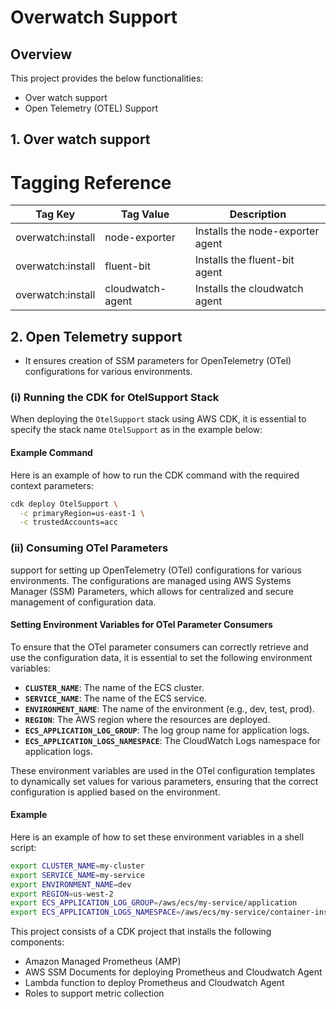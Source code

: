 # Overwatch Support

## Overview

This project provides the below functionalities:
- Over watch support
- Open Telemetry (OTEL) Support

## 1. Over watch support
# Tagging Reference
| Tag Key | Tag Value     | Description                      |
| --- |---------------|----------------------------------|
| overwatch:install| node-exporter | Installs the node-exporter agent |
| overwatch:install| fluent-bit    | Installs the fluent-bit agent    |
| overwatch:install| cloudwatch-agent| Installs the cloudwatch agent  |
## 2. Open Telemetry support
- It ensures creation of SSM parameters for OpenTelemetry (OTel) configurations for various environments.

### (i) Running the CDK for OtelSupport Stack
When deploying the `OtelSupport` stack using AWS CDK, it is essential to specify the stack name `OtelSupport` as in the example below:

#### Example Command

Here is an example of how to run the CDK command with the required context parameters:

```sh
cdk deploy OtelSupport \
  -c primaryRegion=us-east-1 \
  -c trustedAccounts=acc 
```

### (ii) Consuming OTel Parameters
support for setting up OpenTelemetry (OTel) configurations for various environments. The configurations are managed using AWS Systems Manager (SSM) Parameters, which allows for centralized and secure management of configuration data.

#### Setting Environment Variables for OTel Parameter Consumers

To ensure that the OTel parameter consumers can correctly retrieve and use the configuration data, it is essential to set the following environment variables:

- **`CLUSTER_NAME`**: The name of the ECS cluster.
- **`SERVICE_NAME`**: The name of the ECS service.
- **`ENVIRONMENT_NAME`**: The name of the environment (e.g., dev, test, prod).
- **`REGION`**: The AWS region where the resources are deployed.
- **`ECS_APPLICATION_LOG_GROUP`**: The log group name for application logs.
- **`ECS_APPLICATION_LOGS_NAMESPACE`**: The CloudWatch Logs namespace for application logs.

These environment variables are used in the OTel configuration templates to dynamically set values for various parameters, ensuring that the correct configuration is applied based on the environment.

#### Example

Here is an example of how to set these environment variables in a shell script:

```sh
export CLUSTER_NAME=my-cluster
export SERVICE_NAME=my-service
export ENVIRONMENT_NAME=dev
export REGION=us-west-2
export ECS_APPLICATION_LOG_GROUP=/aws/ecs/my-service/application
export ECS_APPLICATION_LOGS_NAMESPACE=/aws/ecs/my-service/container-insights
```

This project consists of a CDK project that installs the following components:

- Amazon Managed Prometheus (AMP)
- AWS SSM Documents for deploying Prometheus and Cloudwatch Agent
- Lambda function to deploy Prometheus and Cloudwatch Agent
- Roles to support metric collection


